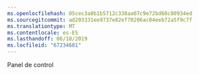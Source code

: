 ```yaml
---
ms.openlocfilehash: 05cec3a0b1b5712c338aa07c9e72bd60c80934ed
ms.sourcegitcommit: ad203331ee9737e82ef70206ac04eeb72a5f9c7f
ms.translationtype: MT
ms.contentlocale: es-ES
ms.lasthandoff: 06/18/2019
ms.locfileid: "67234681"
---
```

Panel de control